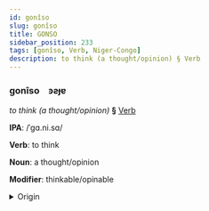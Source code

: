 ```yaml
---
id: gonîso
slug: gonîso
title: GONSO
sidebar_position: 233
tags: [gonîso, Verb, Niger-Congo]
description: to think (a thought/opinion) § Verb
---
```


### gonîso&emsp;<span kind="abugida">ꜿƨɟɐ</span>

*to think (a thought/opinion)* **§** [Verb](../../tags/Verb)

**IPA**: /ˈgɑ.ni.sɑ/

**Verb**: to think

**Noun**: a thought/opinion

**Modifier**: thinkable/opinable

<details>
    <summary>Origin</summary>
    Chichewa -ganiza /ɡaˈni.za/<br/>
    <em>Niger-Congo Language Family</em>
</details>
